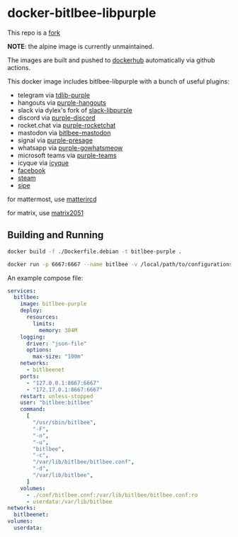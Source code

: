 # docker-bitlbee-libpurple

This repo is a [fork](https://github.com/ezkrg/docker-bitlbee-libpurple)

**NOTE**: the alpine image is currently unmaintained.

The images are built and pushed to [dockerhub](https://hub.docker.com/r/terminaldweller/bitlbee_purple) automatically via github actions.

This docker image includes bitlbee-libpurple with a bunch of useful plugins:

- telegram via [tdlib-purple](https://github.com/BenWiederhake/tdlib-purple/)
- hangouts via [purple-hangouts](https://bitbucket.org/EionRobb/purple-hangouts)
- slack via dylex's fork of [slack-libpurple](https://github.com/dylex/slack-libpurple)
- discord via [purple-discord](https://github.com/EionRobb/purple-discord)
- rocket.chat via [purple-rocketchat](https://bitbucket.org/EionRobb/purple-rocketchat)
- mastodon via [bitlbee-mastodon](https://github.com/kensanata/bitlbee-mastodon)
- signal via [purple-presage](https://github.com/hoehermann/purple-presage)
- whatsapp via [purple-gowhatsmeow](https://github.com/hoehermann/purple-gowhatsapp.git)
- microsoft teams via [purple-teams](https://github.com/EionRobb/purple-teams)
- icyque via [icyque](https://github.com/EionRobb/icyque)
- [facebook](https://github.com/jgeboski/bitlbee-facebook)
- [steam](https://github.com/jgeboski/bitlbee-steam)
- [sipe](https://github.com/tieto/sipe)

for mattermost, use [matterircd](https://github.com/42wim/matterircd)

for matrix, use [matrix2051](https://github.com/progval/matrix2051)

## Building and Running

```bash
docker build -f ./Dockerfile.debian -t bitlbee-purple .
```

```bash
docker run -p 6667:6667 --name bitlbee -v /local/path/to/configurations:/var/lib/bitlbee --restart=always --detach bitlbee-purple
```

An example compose file:

```yaml
services:
  bitlbee:
    image: bitlbee-purple
    deploy:
      resources:
        limits:
          memory: 384M
    logging:
      driver: "json-file"
      options:
        max-size: "100m"
    networks:
      - bitlbeenet
    ports:
      - "127.0.0.1:8667:6667"
      - "172.17.0.1:8667:6667"
    restart: unless-stopped
    user: "bitlbee:bitlbee"
    command:
      [
        "/usr/sbin/bitlbee",
        "-F",
        "-n",
        "-u",
        "bitlbee",
        "-c",
        "/var/lib/bitlbee/bitlbee.conf",
        "-d",
        "/var/lib/bitlbee",
      ]
    volumes:
      - ./conf/bitlbee.conf:/var/lib/bitlbee/bitlbee.conf:ro
      - userdata:/var/lib/bitlbee
networks:
  bitlbeenet:
volumes:
  userdata:
```
